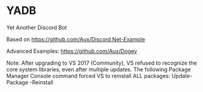 # YADB
Yet Another Discord Bot

Based on https://github.com/Aux/Discord.Net-Example

Advanced Examples: https://github.com/Aux/Dogey

Note:
After upgrading to VS 2017 (Community), VS refused to recognize the core system libraries, even after multiple updates. The following Package Manager Console command forced VS to reinstall ALL packages: Update-Package -Reinstall
